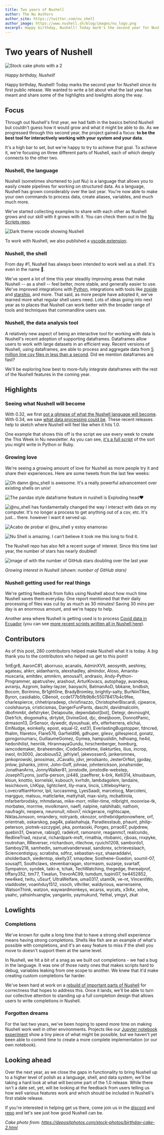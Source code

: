 ```yaml
---
title: Two years of Nushell
author: The Nu Authors
author_site: https://twitter.com/nu_shell
author_image: https://www.nushell.sh/blog/images/nu_logo.png
excerpt: Happy birthday, Nushell! Today mark's the second year for Nushell.
---
```


# Two years of Nushell

![Stock cake photo with a 2](../assets/images/two_year_cake.png)

_Happy birthday, Nushell!_

Happy birthday, Nushell! Today marks the second year for Nushell since its first public release. We wanted to write a bit about what the last year has meant and share some of the highlights and lowlights along the way.

## Focus

Through out Nushell's first year, we had faith in the basics behind Nushell but couldn't guess how it would grow and what it might be able to do. As we progressed through this second year, the project gained a focus: **to be the best tool for interactively working with your system and your data**.

It's a high bar to set, but we're happy to try to achieve that goal. To achieve it, we're focusing on three different parts of Nushell, each of which deeply connects to the other two.

### Nushell, the language

Nushell (sometimes shortened to just Nu) is a language that allows you to easily create pipelines for working on structured data. As a language, Nushell has grown considerably over the last year. You're now able to make your own commands to process data, create aliases, variables, and much much more.

We've started collecting examples to share with each other as Nushell grows and our skill with it grows with it. You can check them out in the [Nu Scripts repo](https://github.com/nushell/nu_scripts).

![Dark theme vscode showing Nushell](../assets/images/two_year_vscode.png)

To work with Nushell, we also published a [vscode extension](https://marketplace.visualstudio.com/items?itemName=TheNuProjectContributors.vscode-nushell-lang).

### Nushell, the shell

From day #1, Nushell has always been intended to work well as a shell. It's even in the name 🙂.

We've spent a lot of time this year steadily improving areas that make Nushell -- as a shell -- feel better, more stable, and generally easier to use. We've improved integrations with [Python](https://github.com/nushell/nu_scripts/tree/main/virtual_environments), integrations with tools like [zoxide](https://github.com/ajeetdsouza/zoxide) and [starship](https://github.com/starship/starship), and more. That said, as more people have adopted it, we've learned more what regular shell users need. Lots of ideas going into next year as to places that Nushell can work better with the broader range of tools and techniques that commandline users use.

### Nushell, the data analysis tool

A relatively new aspect of being an interactive tool for working with data is Nushell's recent adoption of supporting dataframes. Dataframes allow users to work with large datasets in an efficient way. Recent versions of Nushell, using dataframes, are able to process and aggregate data from [5 million line csv files in less than a second](https://www.nushell.sh/blog/2021-07-13-nushell_0_34.html#dataframes-elferherrera). Did we mention dataframes are fast?

We'll be exploring how best to more-fully integrate dataframes with the rest of the Nushell features in the coming year.

## Highlights

### Seeing what Nushell will become

With 0.32, we first [got a glimpse of what the Nushell language will become](https://www.nushell.sh/blog/2021-06-01-nushell_0_32.html#new-expression-syntax-jt). With 0.34, we saw [what data processing could be](https://www.nushell.sh/blog/2021-07-13-nushell_0_34.html#dataframes-elferherrera). These recent releases help to sketch where Nushell will feel like when it hits 1.0.

One example that shows this off is the script we use every week to create the This Week in Nu newsletter. As you can see, [it's a full script](https://github.com/nushell/nu_scripts/blob/main/make_release/this_week_in_nu_release.nu) of the sort you might write in Python or Ruby.

### Growing love

We're seeing a growing amount of love for Nushell as more people try it and share their experiences. Here are some tweets from the last few weeks:

![Oh damn @nu_shell is awesome. It's a really powerful advancement over existing shells on unix!](../assets/images/two_year_tweet1.png)

![The pandas style dataframe feature in nushell is Exploding head♥](../assets/images/two_year_tweet2.png)

![@nu_shell has fundamentally changed the way I interact with data on my computer. It's no longer a process to get anything out of a csv, etc. It's just... there. however I want it served up.](../assets/images/two_year_tweet3.png)

![Acabo de probar el @nu_shell y estoy enamorao](../assets/images/two_year_tweet4.png)

![Nu Shell is amazing. I can’t believe it took me this long to find it.](../assets/images/two_year_tweet5.png)

The Nushell repo has also felt a recent surge of interest. Since this time last year, the number of stars has nearly doubled!

![image of with the number of GitHub stars doubling over the last year](../assets/images/two_year_stars.png)

_Growing interest in Nushell (shown: number of GitHub stars)_

### Nushell getting used for real things

We're getting feedback from folks using Nushell about how much time Nushell saves them everyday. One report mentioned that their daily processing of files was cut by as much as 30 minutes! Saving 30 mins per day is an enormous amount, and we're happy to help.

Another area where Nushell is getting used is to process [Covid data in Ecuador](https://twitter.com/cocoronata) (you can see [more recent scripts written all in Nushell here](https://github.com/cocoronata/ecuacovid-scripts)).

## Contributors

As of this post, 280 contributors helped make Nushell what it is today. A *big* thank you to the contributors who helped us get to this point! 

1ntEgr8, AaronC81, aborruso, acanalis, AdminXVII, aeosynth, aeshirey, agateau, ahkrr, aidanharris, alexshadley, almindor, Aloso, Amanita-muscaria, amitdev, ammkrn, amousa11, andrasio, Andy-Python-Programmer, apatrushev, arashout, ArturKovacs, autophagy, avandesa, avranju, Azgrom, bailey-layzer, baoyachi, BatmanAoD, bbkane, bndbsh, Bocom, Borimino, Br1ght0ne, BradyBromley, brightly-salty, BurNiinTRee, Byron, casidiablo, CBenoit, ccde177b5fb9b8c55078417b4c9fee, charlespierce, chhetripradeep, chrisfinazzo, ChristopherBiscardi, cjpearce, coolshaurya, cristicismas, DangerFunPants, daschl, davidmalcolm, dbofmmbt, defstryker, Delapouite, dependabot[bot], Detegr, devnought, Dietr1ch, diogomafra, dirtybit, DivineGod, djc, dmeijboom, DonnotPanic, drmason13, DrSensor, dywedir, dyxushuai, efx, elferherrera, elichai, EmNudge, eoinkelly, epost, equal-l2, est31, EverlastingBugstopper, fdncred, fhalim, filaretov, Flare576, Garfield96, gdhuper, gilesv, gillespiecd, gonatz, gorogoroumaru, GuillaumeGomez, Gymea, hampuslidin, hdhoang, he4d, hedonihilist, henriiik, HiranmayaGundu, hirschenberger, homburg, iamcodemaker, ibraheemdev, iCodeSometime, iliekturtles, ilius, incrop, ineol, itn3000, Jacobious52, jafriyie1, jakevossen5, jankeromnes, jankoprowski, janosimas, JCavallo, jdvr, jerodsanto, JesterOrNot, jgoday, jinlow, jjshanks, jntrnr, John-Goff, johnae, johnterickson, jonahsnider, JonathanArns, JonnyWalker81, jonstodle, jonstodle-webstep, JosephTLyons, just1a-person, jz448, jzaefferer, k-brk, Kelli314, klnusbaum, kloun, knottio, kornelski, kubouch, kvrhdn, lambdagolem, landaire, lesichkovm, LhKipp, lightclient, lily-mara, lincis, LittleboyHarry, LovecraftianHorror, lpil, luccasmmg, LyesSaadi, marcelocg, MarcoIeni, margguo, matsuu, mattclarke, mattyhall, max-sixty, mcbattirola, mfarberbrodsky, mhmdanas, mike-morr, miller-time, mlbright, moonrise-tk, morbatex, morrme, mvolkmann, naefl, nalpine, nalshihabi, nathom, naufraghi, nespera, neuronull, nibon7, nickgerace, nightscape, NiklasJonsson, nmandery, notryanb, oknozor, onthebridgetonowhere, orf, orientnab, oskarskog, pag4k, palashahuja, Paradiesstaub, phaunt, philip-peterson, piotrek-szczygiel, pka, pontaoski, Porges, prrao87, pulpdrew, quebin31, Qwanve, rabisg0, radekvit, ramonsnir, reaganmcf, realcundo, RedlineTriad, rezural, richardpark-msft, rimathia, ritobanrc, rjboas, rnxpyke, routrohan, RReverser, rrichardson, rtlechow, ryuichi1208, sambordo1, Samboy218, samhedin, samuelvanderwaal, sandorex, schrieveslaach, Sciencentistguy, scrabsha, sdfnz, sebastian-xyz, shaaraddalvi, sholderbach, siedentop, skelly37, smaydew, Sosthene-Guedon, soumil-07, sousajf1, Southclaws, stevenbarragan, stormasm, suzanje, svartalf, Sympatron, syndek, taiki-e, tchak, TechWatching, thegedge, therealprof, tiffany352, tim77, Tiwalun, TrevorAC99, tumdum, tupini07, tw4452852, twe4ked, twitu, u5surf, UltraWelfare, uma0317, utam0k, ve-nt, VincentWo, vladdoster, voanhduy1512, vsoch, vthriller, waldyrious, warrenseine, WatsonThink, watzon, waywardmonkeys, wcarss, wycats, x3rAx, xolve, yaahc, yahsinhuangtw, yanganto, yaymukund, Yethal, ymgyt, zkat

## Lowlights

### Completions

We've known for quite a long time that to have a strong shell experience means having strong completions. Shells like fish are an example of what's possible with completions, and it's an easy feature to miss if the shell you move to doesn't support them at the same level.

In Nushell, we hit a bit of a snag as we built out completions - we had a bug in the language. It was one of those nasty ones that makes scripts hard to debug, variables leaking from one scope to another. We knew that it'd make creating custom completions far harder.

We've been hard at work on a [rebuild of important parts of Nushell](https://github.com/jntrnr/engine-q) for correctness that hopes to address this. Once it lands, we'll be able to turn our collective attention to standing up a full completion design that allows users to write completions in Nushell.

### Forgotten dreams

For the last two years, we've been hoping to spend more time on making Nushell work well in other environments. Projects like our [Jupyter notebook experiment](https://github.com/nushell/nu_jupyter) show a tiny piece of what might be possible, but we haven't yet been able to commit time to create a more complete implementation (or our own notebook).

## Looking ahead

Over the next year, as we close the gaps in functionality to bring Nushell up to a higher level of polish as a language, shell, and data system, we'll be taking a hard look at what will become part of the 1.0 release. While there isn't a date set, yet, will be looking at the feedback from users telling us how well various features work and which should be included in Nushell's first stable release.

If you're interested in helping get us there, come join us in the [discord](https://discord.gg/NtAbbGn) and [repo](https://github.com/nushell/nushell/) and let's see just how good Nushell can be.


*Cake photo from: https://depositphotos.com/stock-photos/birthday-cake-2.html*
